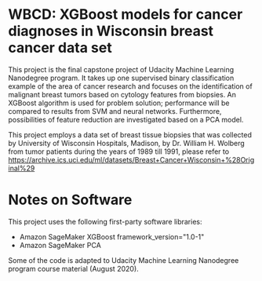 # WBCD: XGBoost models for cancer diagnoses in Wisconsin breast cancer data set

This project is the final capstone project of Udacity Machine Learning Nanodegree program.
It takes up one supervised binary classification example of the area of cancer research and focuses on the identification of malignant breast tumors based on cytology features from biopsies. An XGBoost algorithm is used for problem solution; performance will be compared to results from SVM and neural networks. Furthermore, possibilities of feature reduction are investigated based on a PCA model.  

This project employs a data set of breast tissue biopsies that was collected  by University of Wisconsin Hospitals, Madison, by Dr. William H. Wolberg from tumor patients during the years of 1989 till 1991, please refer to https://archive.ics.uci.edu/ml/datasets/Breast+Cancer+Wisconsin+%28Original%29 


# Notes on Software

This project uses the following first-party software libraries: 
- Amazon SageMaker XGBoost framework_version="1.0-1"
- Amazon SageMaker PCA 

Some of the code is adapted to Udacity Machine Learning Nanodegree program course material (August 2020).

